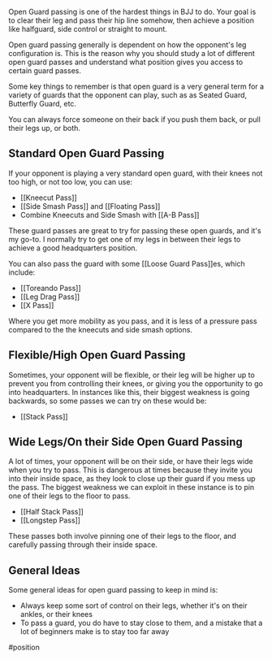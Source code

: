 Open Guard passing is one of the hardest things in BJJ to do. Your goal is to clear their leg and pass their hip line somehow, then achieve a position like halfguard, side control or straight to mount. 

Open guard passing generally is dependent on how the opponent's leg configuration is. This is the reason why you should study a lot of different open guard passes and understand what position gives you access to certain guard passes.

Some key things to remember is that open guard is a very general term for a variety of guards that the opponent can play, such as as Seated Guard, Butterfly Guard, etc.

You can always force someone on their back if you push them back, or pull their legs up, or both.

## Standard Open Guard Passing

If your opponent is playing a very standard open guard, with their knees not too high, or not too low, you can use:

- [[Kneecut Pass]]
- [[Side Smash Pass]] and [[Floating Pass]]
- Combine Kneecuts and Side Smash with [[A-B Pass]]

These guard passes are great to try for passing these open guards, and it's my go-to. I normally try to get one of my legs in between their legs to achieve a good headquarters position.

You can also pass the guard with some [[Loose Guard Pass]]es, which include:

- [[Toreando Pass]]
- [[Leg Drag Pass]]
- [[X Pass]]

Where you get more mobility as you pass, and it is less of a pressure pass compared to the the kneecuts and side smash options.

## Flexible/High Open Guard Passing

Sometimes, your opponent will be flexible, or their leg will be higher up to prevent you from controlling their knees, or giving you the opportunity to go into headquarters. In instances like this, their biggest weakness is going backwards, so some passes we can try on these would be:

- [[Stack Pass]]

## Wide Legs/On their Side Open Guard Passing

A lot of times, your opponent will be on their side, or have their legs wide when you try to pass. This is dangerous at times because they invite you into their inside space, as they look to close up their guard if you mess up the pass. The biggest weakness we can exploit in these instance is to pin one of their legs to the floor to pass.

- [[Half Stack Pass]]
- [[Longstep Pass]]

These passes both involve pinning one of their legs to the floor, and carefully passing through their inside space.

## General Ideas

Some general ideas for open guard passing to keep in mind is:

- Always keep some sort of control on their legs, whether it's on their ankles, or their knees
- To pass a guard, you do have to stay close to them, and a mistake that a lot of beginners make is to stay too far away

#position 